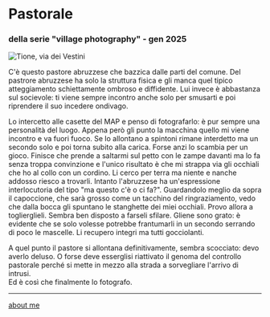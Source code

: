 # Pastorale  
### della serie "village photography" - gen 2025 
 
![](https://i.postimg.cc/C5q6DsdM/Screenshot-2025-01-29-144014.png "Tione, via dei Vestini")  

C'è questo pastore abruzzese che bazzica dalle parti del comune.  Del pastrore abruzzese ha solo la struttura fisica e gli manca quel tipico atteggiamento schiettamente ombroso e diffidente. Lui invece è abbastanza sul socievole: ti viene sempre incontro anche solo per smusarti e poi riprendere il suo incedere ondivago.  

Lo intercetto alle casette del MAP e penso di fotografarlo: è pur sempre una personalità del luogo. Appena però gli punto la macchina quello mi viene incontro e va fuori fuoco. Se lo allontano a spintoni rimane interdetto ma un secondo solo e poi torna subito alla carica. Forse anzi lo scambia per un gioco. Finisce che prende a saltarmi sul petto con le zampe davanti ma lo fa senza troppa convinzione e l'unico risultato è che mi strappa via gli occhiali che ho al collo con un cordino. Li cerco per terra ma niente e nanche addosso riesco a trovarli. Intanto l'abruzzese ha un'espressione interlocutoria del tipo "ma questo c'è o ci fa?". Guardandolo meglio da sopra il capoccione, che sarà grosso come un tacchino del ringraziamento, vedo che dalla bocca gli spuntano le stanghette dei miei occhiali. Provo allora a toglierglieli. Sembra ben disposto a farseli sfilare. Gliene sono grato: è evidente che se solo volesse potrebbe frantumarli in un secondo serrando di poco le mascelle. Li recupero integri ma tutti gocciolanti.  

A quel punto il pastore si allontana definitivamente, sembra scocciato: devo averlo deluso. O forse deve esserglisi riattivato il genoma del controllo pastorale perché si mette in mezzo alla strada a sorvegliare l'arrivo di  intrusi.  
Ed è così che finalmente lo fotografo.    

---  
[about me](https://about.me/cacioman) 
